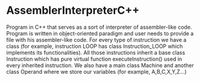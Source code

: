 # AssemblerInterpreterC++
Program in C++ that serves as a sort of interpreter of assembler-like code. 
Program is written in object-oriented paradigm and user needs to provide a file with his assembler-like code. 
For every type of instruction we have a class (for example, instruction LOOP has class Instruction_LOOP which implements its functionalities).
All those instructions inherit a base class Instruction which has pure virtual function executeInstruction() used in every 
inherited instruction.
We also have a main class Machine and another class Operand where we store our variables (for example, A,B,C,X,Y,Z...)
